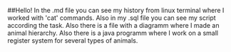 ##Hello!
In the .md file you can see my history from linux terminal where I worked with 'cat' commands.
Also in my .sql file you can see my script according the task. 
Also there is a file with a diagramm where I made an animal hierarchy. 
Also there is a java programm where I work on a small register system for several types of animals.
